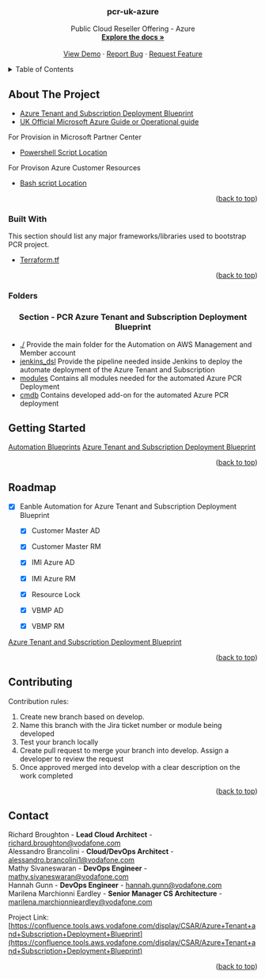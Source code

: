 <div id="top"></div>
<!--
-->



<!-- PROJECT SHIELDS -->
<!--
-->


<!-- PROJECT LOGO -->
<br />
<div align="center">
  <h3 align="center">pcr-uk-azure</h3>
  <p align="center">
    Public Cloud Reseller Offering - Azure
    <br />
    <a href="https://confluence.tools.aws.vodafone.com/display/CSAR/Public+Cloud+Resell"><strong>Explore the docs »</strong></a>
    <br />
    <br />
    <a href="https://confluence.tools.aws.vodafone.com/display/CSAR/Azure+Tenant+and+Subscription+Deployment+Blueprint">View Demo</a>
    ·
    <a href="https://jira.tools.aws.vodafone.com/browse/DMEC-7080">Report Bug</a>
    ·
    <a href="https://jira.tools.aws.vodafone.com/browse/DMEC-7080">Request Feature</a>
  </p>
</div>



<!-- TABLE OF CONTENTS -->
<details>
  <summary>Table of Contents</summary>
  <ol>
    <li>
      <a href="#about-the-project">About The Project</a>
      <ul>
        <li><a href="#built-with">Built With</a></li>
      </ul>
      <ul>
        <li><a href="#folders">Folders</a></li>
      </ul>
    </li>
    <li>
      <a href="#getting-started">Getting Started</a>
    </li>
    <li><a href="#roadmap">Roadmap</a></li>
    <li><a href="#contributing">Contributing</a></li>
    <li><a href="#license">License</a></li>
    <li><a href="#contact">Contact</a></li>
  </ol>
</details>



<!-- ABOUT THE PROJECT -->
## About The Project

* [Azure Tenant and Subscription Deployment Blueprint](https://confluence.tools.aws.vodafone.com/display/CSAR/Azure+Tenant+and+Subscription+Deployment+Blueprint)
* [UK Official Microsoft Azure Guide or Operational guide](https://confluence.tools.ci.vodafone.com/pages/viewpage.action?spaceKey=CSAR&title=UK+Official+Microsoft+Azure)

For Provision in Microsoft Partner Center
* [Powershell Script Location](https://github.vodafone.com/Vodafone-Cloud-Security/pcr-uk-azure/blob/master/pcr_Onboard_Customer_Azure.ps1)

For Provison Azure Customer Resources
* [Bash script Location](https://github.vodafone.com/Vodafone-Cloud-Security/pcr-uk-azure/blob/master/pcr_Azure_Customer_Resource_Provision.sh)


<p align="right">(<a href="#top">back to top</a>)</p>



### Built With

This section should list any major frameworks/libraries used to bootstrap PCR project.

* [Terraform.tf](https://registry.terraform.io/providers/hashicorp/aws/4.12.1)

<p align="right">(<a href="#top">back to top</a>)</p>

### Folders

<h3 align="center">Section - PCR Azure Tenant and Subscription Deployment Blueprint</h3>

* [./](https://github.vodafone.com/Vodafone-Cloud-Security/pcr-uk-aws) Provide the main folder for the Automation on AWS Management and Member account <to be fill>
* [jenkins_dsl](https://github.vodafone.com/Vodafone-Cloud-Security/pcr-uk-azure/tree/master/jenkins_dsl) Provide the pipeline needed inside Jenkins to 
deploy the automate deployment of the Azure Tenant and Subscription <to be fill>
* [modules](https://github.vodafone.com/Vodafone-Cloud-Security/pcr-uk-azure/tree/master/modules) Contains all modules needed for the automated Azure PCR Deployment <to be fill>
* [cmdb](https://github.vodafone.com/Vodafone-Cloud-Security/pcr-uk-azure/tree/master/cmdb) Contains developed add-on for the automated Azure PCR deployment <to be fill>

<!-- GETTING STARTED -->
## Getting Started

<a href="https://confluence.tools.aws.vodafone.com/display/CSAR/Automation+Blueprints">Automation Blueprints</a>
<a href="https://confluence.tools.aws.vodafone.com/display/CSAR/Azure+Tenant+and+Subscription+Deployment+Blueprint">Azure Tenant and Subscription Deployment Blueprint</a>

<p align="right">(<a href="#top">back to top</a>)</p>


<!-- ROADMAP -->
## Roadmap

- [x] Eanble Automation for Azure Tenant and Subscription Deployment Blueprint
    - [x] Customer Master AD
    - [x] Customer Master RM
    - [x] IMI Azure AD
    - [x] IMI Azure RM
    - [x] Resource Lock
    - [x] VBMP AD
    - [x] VBMP RM



<a href="https://confluence.tools.aws.vodafone.com/display/CSAR/Azure+Tenant+and+Subscription+Deployment+Blueprint">Azure Tenant and Subscription Deployment Blueprint</a>

<p align="right">(<a href="#top">back to top</a>)</p>



<!-- CONTRIBUTING -->
## Contributing

Contribution rules:

1. Create new branch based on develop.
2. Name this branch with the Jira ticket number or module being developed 
2. Test your branch locally
3. Create pull request to merge your branch into develop. Assign a developer to review the request
4. Once approved merged into develop with a clear description on the work completed

<p align="right">(<a href="#top">back to top</a>)</p>



<!-- CONTACT -->
## Contact

Richard Broughton - **Lead Cloud Architect** - richard.broughton@vodafone.com<br>
Alessandro Brancolini - **Cloud/DevOps Architect** - alessandro.brancolini1@vodafone.com<br>
Mathy Sivaneswaran - **DevOps Engineer** - mathy.sivaneswaran@vodafone.com<br>
Hannah Gunn - **DevOps Engineer** - hannah.gunn@vodafone.com<br>
Marilena Marchionni Eardley - **Senior Manager CS Architecture** - marilena.marchionnieardley@vodafone.com<br>

Project Link: [https://confluence.tools.aws.vodafone.com/display/CSAR/Azure+Tenant+and+Subscription+Deployment+Blueprint](https://confluence.tools.aws.vodafone.com/display/CSAR/Azure+Tenant+and+Subscription+Deployment+Blueprint)

<p align="right">(<a href="#top">back to top</a>)</p>
